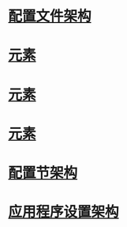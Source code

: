 # [配置文件架构](index.md)
# [<configuration> 元素](configuration-element.md)
# [<assemblyBinding> 元素](assemblybinding-element-for-configuration.md)
# [<linkedConfiguration> 元素](linkedconfiguration-element.md)
# [配置节架构](configuration-sections-schema.md)
# [应用程序设置架构](application-settings-schema.md)
